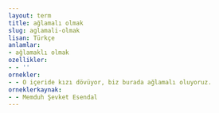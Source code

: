 ```yaml
---
layout: term
title: ağlamalı olmak
slug: aglamali-olmak
lisan: Türkçe
anlamlar:
- ağlamaklı olmak
ozellikler:
- - ''
ornekler:
- - O içeride kızı dövüyor, biz burada ağlamalı oluyoruz.
orneklerkaynak:
- - Memduh Şevket Esendal
---
```

